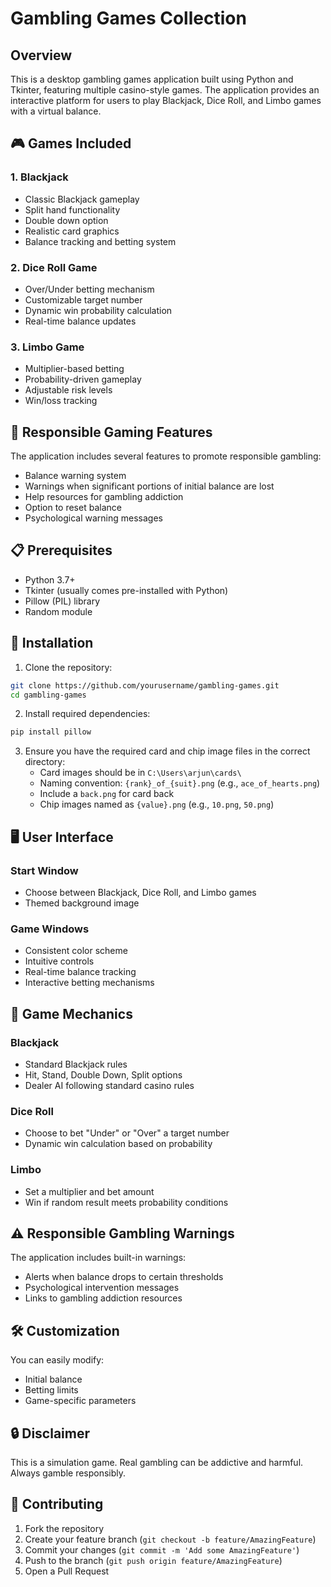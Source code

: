 # Gambling Games Collection

## Overview

This is a desktop gambling games application built using Python and Tkinter, featuring multiple casino-style games. The application provides an interactive platform for users to play Blackjack, Dice Roll, and Limbo games with a virtual balance.

## 🎮 Games Included

### 1. Blackjack
- Classic Blackjack gameplay
- Split hand functionality
- Double down option
- Realistic card graphics
- Balance tracking and betting system

### 2. Dice Roll Game
- Over/Under betting mechanism
- Customizable target number
- Dynamic win probability calculation
- Real-time balance updates

### 3. Limbo Game
- Multiplier-based betting
- Probability-driven gameplay
- Adjustable risk levels
- Win/loss tracking

## 🚨 Responsible Gaming Features

The application includes several features to promote responsible gambling:
- Balance warning system
- Warnings when significant portions of initial balance are lost
- Help resources for gambling addiction
- Option to reset balance
- Psychological warning messages

## 📋 Prerequisites

- Python 3.7+
- Tkinter (usually comes pre-installed with Python)
- Pillow (PIL) library
- Random module

## 🔧 Installation

1. Clone the repository:
```bash
git clone https://github.com/yourusername/gambling-games.git
cd gambling-games
```

2. Install required dependencies:
```bash
pip install pillow
```

3. Ensure you have the required card and chip image files in the correct directory:
   - Card images should be in `C:\Users\arjun\cards\`
   - Naming convention: `{rank}_of_{suit}.png` (e.g., `ace_of_hearts.png`)
   - Include a `back.png` for card back
   - Chip images named as `{value}.png` (e.g., `10.png`, `50.png`)

## 🖥️ User Interface

### Start Window
- Choose between Blackjack, Dice Roll, and Limbo games
- Themed background image

### Game Windows
- Consistent color scheme
- Intuitive controls
- Real-time balance tracking
- Interactive betting mechanisms

## 🎯 Game Mechanics

### Blackjack
- Standard Blackjack rules
- Hit, Stand, Double Down, Split options
- Dealer AI following standard casino rules

### Dice Roll
- Choose to bet "Under" or "Over" a target number
- Dynamic win calculation based on probability

### Limbo
- Set a multiplier and bet amount
- Win if random result meets probability conditions

## ⚠️ Responsible Gambling Warnings

The application includes built-in warnings:
- Alerts when balance drops to certain thresholds
- Psychological intervention messages
- Links to gambling addiction resources

## 🛠️ Customization

You can easily modify:
- Initial balance
- Betting limits
- Game-specific parameters

## 🔒 Disclaimer

This is a simulation game. Real gambling can be addictive and harmful. Always gamble responsibly.

## 🤝 Contributing

1. Fork the repository
2. Create your feature branch (`git checkout -b feature/AmazingFeature`)
3. Commit your changes (`git commit -m 'Add some AmazingFeature'`)
4. Push to the branch (`git push origin feature/AmazingFeature`)
5. Open a Pull Request
